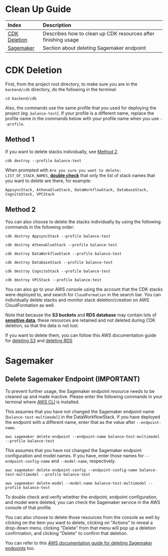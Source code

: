 # Clean Up Guide

| Index                         | Description                                                   |
| :---------------------------- | :------------------------------------------------------------ |
| [CDK Deletion](#cdk-deletion) | Describes how to clean up CDK resources after finishing usage |
| [Sagemaker](#sagemaker)       | Section about deleting Sagemaker endpoint                     |

# CDK Deletion

First, from the project root directory, to make sure you are in the `backend/cdk` directory, do the following in the terminal:

```
cd backend/cdk
```

Also, the commands use the same profile that you used for deploying the project (eg. `balance-test`). If your profile is a different name, replace the profile name in the commands below with your profile name when you use `--profile`.

## Method 1

If you want to delete stacks individually, see [Method 2](#method-2).

```
cdk destroy --profile balance-test
```

When prompted with `Are you sure you want to delete: LIST_OF_STACK_NAMES`, <u>**double check**</u> that only the list of stack names that you want to delete are there, for example:

`AppsyncStack, AthenaGlueStack, DataWorkflowStack, DatabaseStack, CognitoStack, VPCStack`

## Method 2

You can also choose to delete the stacks individually by using the following commands in the following order:

```
cdk destroy AppsyncStack --profile balance-test
```

```
cdk destroy AthenaGlueStack --profile balance-test
```

```
cdk destroy DataWorkflowStack --profile balance-test
```

```
cdk destroy DatabaseStack --profile balance-test
```

```
cdk destroy CognitoStack --profile balance-test
```

```
cdk destroy VPCStack --profile balance-test
```

You can also go to your AWS console using the account that the CDK stacks were deployed to, and search for `CloudFormation` in the search bar. You can individually delete stacks and monitor stack deletion/creation on AWS CloudFormation as well.

Note that because the **S3 buckets** and **RDS database** may contain lots of <u>**sensitive data**</u>, these resources are retained and not deleted during CDK deletion, so that the data is not lost.

If you want to delete them, you can follow this AWS documentation guide for [deleting S3](https://docs.aws.amazon.com/AmazonS3/latest/userguide/delete-bucket.html) and [deleting RDS](https://docs.aws.amazon.com/AmazonRDS/latest/UserGuide/USER_DeleteInstance.html)

# Sagemaker

## Delete Sagemaker Endpoint (**IMPORTANT**)

To prevent further usage, the Sagemaker endpoint resource needs to be cleaned up and made inactive. Please enter the following commands in your terminal where [AWS CLI](https://aws.amazon.com/cli/) is installed.

This assumes that you have not changed the Sagemaker endpoint name (`balance-test-multimodel`) in the DataWorkflowStack. If you have deployed the endpoint with a different name, enter that as the value after `--endpoint-name`.

```
aws sagemaker delete-endpoint --endpoint-name balance-test-multimodel --profile balance-test
```

This assumes that you have not changed the Sagemaker endpoint configuration and model names. If you have, enter those names for `--endpoint-config-name` and `--model-name`, respectively.

```
aws sagemaker delete-endpoint-config --endpoint-config-name balance-test-multimodel --profile balance-test
```

```
aws sagemaker delete-model --model-name balance-test-multimodel --profile balance-test
```

To double check and verify whether the endpoint, endpoint configuration, and model were deleted, you can check the Sagemaker service in the AWS console of that profile.
<break>

You can also choose to delete those resources from the console as well by clicking on the item you want to delete, clicking on "Actions" to reveal a drop-down menu, clicking "Delete" from that menu will pop up a deletion confirmation, and clicking "Delete" to confirm that deletion.

You can refer to this [AWS documentation guide for deleting Sagemaker endpoints](https://docs.aws.amazon.com/sagemaker/latest/dg/realtime-endpoints-delete-resources.html) too.
